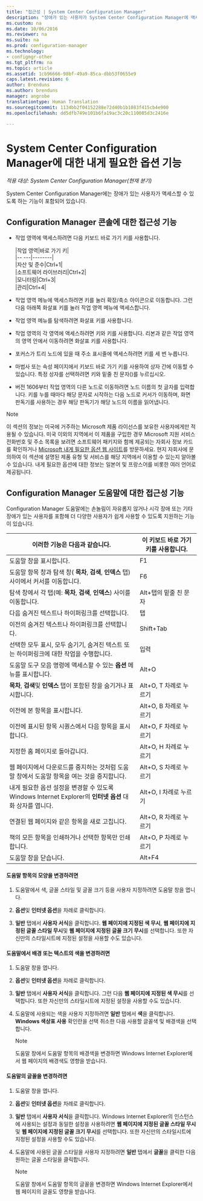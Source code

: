 ```yaml
---
title: "접근성 | System Center Configuration Manager"
description: "장애가 있는 사용자가 System Center Configuration Manager에 액세스할 수 있도록 하는 기능에 대해 알아봅니다."
ms.custom: na
ms.date: 10/06/2016
ms.reviewer: na
ms.suite: na
ms.prod: configuration-manager
ms.technology:
- configmgr-other
ms.tgt_pltfrm: na
ms.topic: article
ms.assetid: 1cb96666-98bf-49a9-85ca-dbb53f0655e9
caps.latest.revision: 6
author: Brenduns
ms.author: brenduns
manager: angrobe
translationtype: Human Translation
ms.sourcegitcommit: 1134bb2f04152288e72d40b1b1083f415cb4e900
ms.openlocfilehash: dd5dfb749e101b6fa19ac3c20c110085d3c2416e

---
```

# <a name="accessibility-features-in-system-center-configuration-manager"></a>System Center Configuration Manager에 대한 내게 필요한 옵션 기능

*적용 대상: System Center Configuration Manager(현재 분기)*


 System Center Configuration Manager에는 장애가 있는 사용자가 액세스할 수 있도록 하는 기능이 포함되어 있습니다.


 ## <a name="a-namebkmkaconsolea-accessibility-features-for-the-configuration-manager-console"></a><a name="bkmk_aconsole"></a> Configuration Manager 콘솔에 대한 접근성 기능  
-   작업 영역에 액세스하려면 다음 키보드 바로 가기 키를 사용합니다.  

    |작업 영역|바로 가기 키|  
    |-- ---|--------|  
    |자산 및 준수|Ctrl+1|  
    |소프트웨어 라이브러리|Ctrl+2|  
    |모니터링|Ctrl+3|  
    |관리|Ctrl+4|  

-   작업 영역 메뉴에 액세스하려면  키를 눌러 확장/축소 아이콘으로 이동합니다. 그런 다음 아래쪽 화살표 키를 눌러 작업 영역 메뉴에 액세스합니다.  

-   작업 영역 메뉴를 탐색하려면 화살표 키를 사용합니다.  

-   작업 영역의 각 영역에 액세스하려면  키와  키를 사용합니다. 리본과 같은 작업 영역의 영역 안에서 이동하려면 화살표 키를 사용합니다.  

-   포커스가 트리 노드에 있을 때 주소 표시줄에 액세스하려면  키를 세 번 누릅니다.  

-   마법사 또는 속성 페이지에서 키보드 바로 가기 키를 사용하여 상자 간에 이동할 수 있습니다. 특정 상자를 선택하려면  키와 밑줄 친 문자()를 누르십시오.  

 -  버전 1606부터 작업 영역의 다른 노드로 이동하려면 노드 이름의 첫 글자를 입력합니다. 키를 누를 때마다 해당 문자로 시작하는 다음 노드로 커서가 이동하며, 화면 판독기를 사용하는 경우 해당 판독기가 해당 노드의 이름을 읽어냅니다.

> [!NOTE]  
>  이 섹션의 정보는 미국에 거주하는 Microsoft 제품 라이선스를 보유한 사용자에게만 적용될 수 있습니다. 미국 이외의 지역에서 이 제품을 구입한 경우 Microsoft 지원 서비스 전화번호 및 주소 목록을 보려면 소프트웨어 패키지와 함께 제공되는 자회사 정보 카드를 확인하거나 [Microsoft 내게 필요한 옵션 웹 사이트](http://go.microsoft.com/fwlink/?LinkId=8431)를 방문하세요. 현지 자회사에 문의하여 이 섹션에 설명된 제품 유형 및 서비스를 해당 지역에서 이용할 수 있는지 알아볼 수 있습니다. 내게 필요한 옵션에 대한 정보는 일본어 및 프랑스어를 비롯한 여러 언어로 제공됩니다.  

##  <a name="a-namebkmkahelpa-accessibility-features-for-configuration-manager-help"></a><a name="bkmk_ahelp"></a> Configuration Manager 도움말에 대한 접근성 기능  
 Configuration Manager 도움말에는 손놀림이 자유롭지 않거나 시각 장애 또는 기타 장애가 있는 사용자를 포함해 더 다양한 사용자가 쉽게 사용할 수 있도록 지원하는 기능이 있습니다.  

|이러한 기능은 다음과 같습니다.|이 키보드 바로 가기 키를 사용합니다.|  
|----------------|--------------------------------|  
|도움말 창을 표시합니다.|F1|  
|도움말 항목 창과 탐색 창( **목차**, **검색**, **인덱스** 탭) 사이에서 커서를 이동합니다.|F6|  
|탐색 창에서 각 탭(예: **목차**, **검색**, **인덱스**) 사이를 이동합니다.|Alt+탭의 밑줄 친 문자|  
|다음 숨겨진 텍스트나 하이퍼링크를 선택합니다.|탭|  
|이전의 숨겨진 텍스트나 하이퍼링크를 선택합니다.|Shift+Tab|  
|선택한 모두 표시, 모두 숨기기, 숨겨진 텍스트 또는 하이퍼링크에 대한 작업을 수행합니다.|입력|  
|도움말 도구 모음 명령에 액세스할 수 있는 **옵션** 메뉴를 표시합니다.|Alt+O|  
|**목차**, **검색**및 **인덱스** 탭이 포함된 창을 숨기거나 표시합니다.|Alt+O, T 차례로 누르기|  
|이전에 본 항목을 표시합니다.|Alt+O, B 차례로 누르기|  
|이전에 표시된 항목 시퀀스에서 다음 항목을 표시합니다.|Alt+O, F 차례로 누르기|  
|지정한 홈 페이지로 돌아갑니다.|Alt+O, H 차례로 누르기|  
|웹 페이지에서 다운로드를 중지하는 것처럼 도움말 창에서 도움말 항목을 여는 것을 중지합니다.|Alt+O, S 차례로 누르기|  
|내게 필요한 옵션 설정을 변경할 수 있도록 Windows Internet Explorer의 **인터넷 옵션** 대화 상자를 엽니다.|Alt+O, I 차례로 누르기|  
|연결된 웹 페이지와 같은 항목을 새로 고칩니다.|Alt+O, R 차례로 누르기|  
|책의 모든 항목을 인쇄하거나 선택한 항목만 인쇄합니다.|Alt+O, P 차례로 누르기|  
|도움말 창을 닫습니다.|Alt+F4|  

#### <a name="to-change-the-appearance-of-a-help-topic"></a>도움말 항목의 모양을 변경하려면  

1.  도움말에서 색, 글꼴 스타일 및 글꼴 크기 등을 사용자 지정하려면 도움말 창을 엽니다.  

2.  **옵션**및 **인터넷 옵션**을 차례로 클릭합니다.  

3.  **일반** 탭에서 **사용자 서식**을 클릭합니다. **웹 페이지에 지정된 색 무시**, **웹 페이지에 지정된 글꼴 스타일 무시**및 **웹 페이지에 지정된 글꼴 크기 무시**를 선택합니다. 또한 자신만의 스타일시트에 지정된 설정을 사용할 수도 있습니다.  

#### <a name="to-change-the-color-of-the-background-or-text-in-help"></a>도움말에서 배경 또는 텍스트의 색을 변경하려면  

1.  도움말 창을 엽니다.  

2.  **옵션**및 **인터넷 옵션**을 차례로 클릭합니다.  

3.  **일반** 탭에서 **사용자 서식**을 클릭합니다. 그런 다음 **웹 페이지에 지정된 색 무시**를 선택합니다. 또한 자신만의 스타일시트에 지정된 설정을 사용할 수도 있습니다.  

4.  도움말에 사용되는 색을 사용자 지정하려면 **일반** 탭에서 **색**을 클릭합니다. **Windows 색상표 사용** 확인란을 선택 취소한 다음 사용할 글꼴색 및 배경색을 선택합니다.  

    > [!NOTE]  
    >  도움말 창에서 도움말 항목의 배경색을 변경하면 Windows Internet Explorer에서 웹 페이지의 배경색도 영향을 받습니다.  

#### <a name="to-change-the-font-in-help"></a>도움말의 글꼴을 변경하려면  

1.  도움말 창을 엽니다.  

2.  **옵션**및 **인터넷 옵션**을 차례로 클릭합니다.  

3.  **일반** 탭에서 **사용자 서식**을 클릭합니다. Windows Internet Explorer의 인스턴스에 사용되는 설정과 동일한 설정을 사용하려면 **웹 페이지에 지정된 글꼴 스타일 무시** 및 **웹 페이지에 지정된 글꼴 크기 무시**를 선택합니다. 또한 자신만의 스타일시트에 지정된 설정을 사용할 수도 있습니다.  

4.  도움말에 사용된 글꼴 스타일을 사용자 지정하려면 **일반** 탭에서 **글꼴**을 클릭한 다음 원하는 글꼴 스타일을 클릭합니다.  

    > [!NOTE]  
    >  도움말 창에서 도움말 항목의 글꼴을 변경하면 Windows Internet Explorer에서 웹 페이지의 글꼴도 영향을 받습니다.  



<!--HONumber=Nov16_HO1-->


